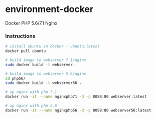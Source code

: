 # environment-docker
Docker PHP 5.6/7.1 Nginx

### Instructions

````sh
# install ubuntu in docker - ubuntu:latest
docker pull ubuntu

# build image to webserver 7.1/nginx
sudo docker build -t webserver .

# build image to webserver 5.6/nginx
cd php56/
sudo docker build -t webserver56 .

# up nginx with php 7.1
docker run -it --name nginxphp71 -d -p 8088:80 webserver:latest

# up nginx with php 5.6
docker run -it --name nginxphp56 -d -p 8098:80 webserver56:latest
````